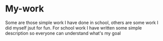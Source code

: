 # My-work
Some are those simple work I have done in school, others are some work I did myself jsut for fun.
For school work I have written some simple description so everyone can understand what's my goal
